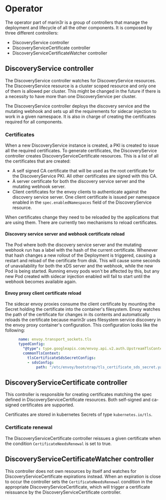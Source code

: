 # Operator

The operator part of marin3r is a group of controllers that manage the deployment and lifecycle of all the other components. It is composed by three different controllers:

* DiscoveryService controller
* DiscoveryServiceCertificate controller
* DiscoveryServiceCertificateWatcher controller

## DiscoveryService controller

The DiscoveryService controller watches for DiscoveryService resources. The DiscoveryService resource is a cluster scoped resource and only one of them is allowed per cluster. This might be changed in the future if there is a necessity to have more than one DiscoveryService per cluster.

The DiscoveryService controller deploys the discovery service and the mutating webhook and sets up all the requirements for sidecar injection to work in a given namespace. It is also in charge of creating the certificates required for all components.

### Certificates

When a new DiscoveryService instance is created, a PKI is created to issue all the required certificates. To generate certificates, the DiscoveryService controller creates DiscoveryServiceCertificate resources. This is a list of all the certificates that are created:

* A self signed CA certificate that will be used as the root certificate for the DiscoveryService PKI. All other certificates are signed with this CA.
* A server certificate for both the discovery service server and the mutating webhook server.
* Client certificates for the envoy clients to authenticate against the discovery service server. One client certificate is issued per namespace enabled in the `spec.enabledNamespaces` field of the DiscoveryService resource.

When certificates change they need to be reloaded by the applications that are using them. There are currently two mechanisms to reload certificates.

#### Discovery service server and webhook certificate reload

The Pod where both the discovery service server and the mutating webhook run has a label with the hash of the current certificate. Whenever that hash changes a new rollout of the Deployment is triggered, causing a restart and reload of the certificate from disk. This will cause some seconds of unavailability for both the xDS server and the webhook, while the new Pod is being started. Running envoy pods won't be affected by this, but any new Pod created with sidecar injection enabled will fail to start until the webhook becomes available again.

#### Envoy proxy client certificate reload

The sidecar envoy proxies consume the client certificate by mounting the Secret holding the certificate into the container's filesystem. Envoy watches the path of the certificate for changes in its contents and automatically reloads the certificate because marin3r uses filesystem service discovery in the envoy proxy container's configuration. This configuration looks like the following:

```yaml
      name: envoy.transport_sockets.tls
      typedConfig:
        "@type": type.googleapis.com/envoy.api.v2.auth.UpstreamTlsContext
        commonTlsContext:
          tlsCertificateSdsSecretConfigs:
          - sdsConfig:
              path: "/etc/envoy/bootstrap/tls_certificate_sds_secret.yaml"
```

## DiscoveryServiceCertificate controller

This controller is responsible for creating certificates matching the spec defined in DiscoveryServiceCertificate resources. Both self-signed and ca-signed certificates are supported.

Certificates are stored in kubernetes Secrets of type `kubernetes.io/tls`.

### Certificate renewal

The DiscoveryServiceCertificate controller reissues a given certificate when the condition `CertificateNeedsRenewal` is set to true.

## DiscoveryServiceCertificateWatcher controller

This controller does not own resources by itself and watches for DiscoveryServiceCertificate expirations instead. When an expiration is close to occur the controller sets the `CertificateNeedsRenewal` condition in the appropriate DiscoveryServiceCertificate, which will trigger a certificate reissuance by the DiscoveryServiceCertificate controller.
